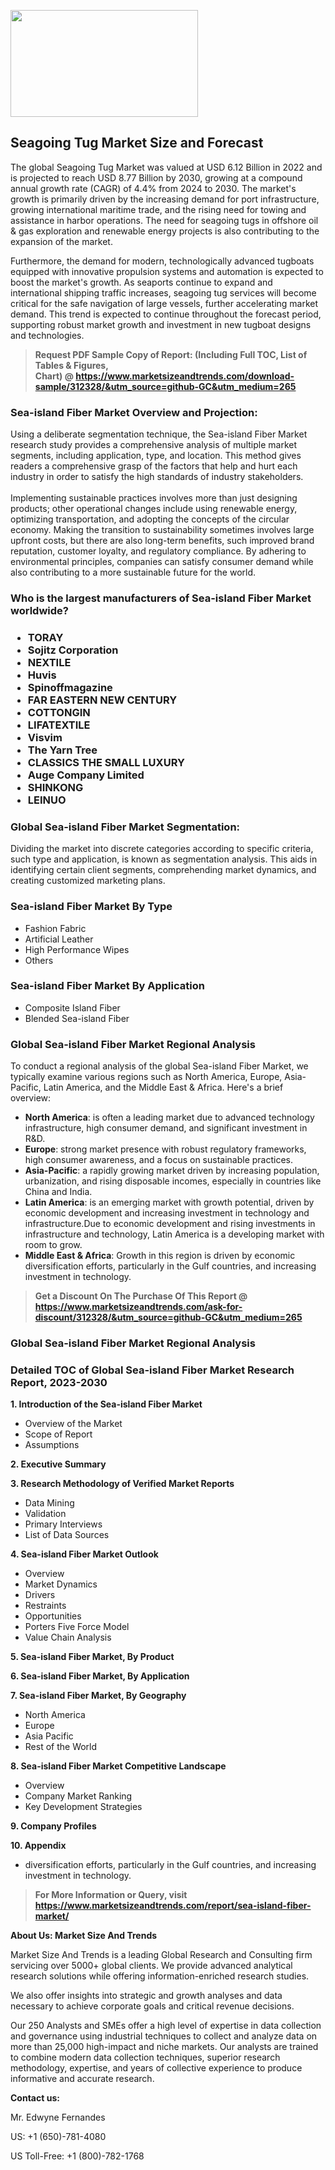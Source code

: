 <p><img class="alignnone size-medium wp-image-20088" src="https://ffe5etoiles.com/wp-content/uploads/2024/12/MST1-300x171.png" alt="" width="300" height="171" /></p><h2>Seagoing Tug Market Size and Forecast</h2><p>The global Seagoing Tug Market was valued at USD 6.12 Billion in 2022 and is projected to reach USD 8.77 Billion by 2030, growing at a compound annual growth rate (CAGR) of 4.4% from 2024 to 2030. The market's growth is primarily driven by the increasing demand for port infrastructure, growing international maritime trade, and the rising need for towing and assistance in harbor operations. The need for seagoing tugs in offshore oil & gas exploration and renewable energy projects is also contributing to the expansion of the market.</p><p>Furthermore, the demand for modern, technologically advanced tugboats equipped with innovative propulsion systems and automation is expected to boost the market's growth. As seaports continue to expand and international shipping traffic increases, seagoing tug services will become critical for the safe navigation of large vessels, further accelerating market demand. This trend is expected to continue throughout the forecast period, supporting robust market growth and investment in new tugboat designs and technologies.</p></p><blockquote id="" class=""><strong>Request PDF Sample Copy of Report: (Including Full TOC, List of Tables &amp; Figures, Chart)&nbsp;@&nbsp;<strong><a href="https://www.marketsizeandtrends.com/download-sample/312328/&utm_source=github-GC&utm_medium=265" target="_blank">https://www.marketsizeandtrends.com/download-sample/312328/&utm_source=github-GC&utm_medium=265</a></strong></strong></blockquote><h3 id="" class="">Sea-island Fiber Market&nbsp;Overview and Projection:</h3><p id="" class="">Using a deliberate segmentation technique, the Sea-island Fiber Market research study provides a comprehensive analysis of multiple market segments, including application, type, and location. This method gives readers a comprehensive grasp of the factors that help and hurt each industry in order to satisfy the high standards of industry stakeholders. <br /> <br />Implementing sustainable practices involves more than just designing products; other operational changes include using renewable energy, optimizing transportation, and adopting the concepts of the circular economy. Making the transition to sustainability sometimes involves large upfront costs, but there are also long-term benefits, such improved brand reputation, customer loyalty, and regulatory compliance. By adhering to environmental principles, companies can satisfy consumer demand while also contributing to a more sustainable future for the world.</p><h3 id="" class="">Who is the largest manufacturers of&nbsp;Sea-island Fiber Market worldwide?</h3><h3 class=""><p><ul><li>TORAY </li><li> Sojitz Corporation </li><li> NEXTILE </li><li> Huvis </li><li> Spinoffmagazine </li><li> FAR EASTERN NEW CENTURY </li><li> COTTONGIN </li><li> LIFATEXTILE </li><li> Visvim </li><li> The Yarn Tree </li><li> CLASSICS THE SMALL LUXURY </li><li> Auge Company Limited </li><li> SHINKONG </li><li> LEINUO</li></ul></p></h3><h3 id="" class="">Global&nbsp;Sea-island Fiber Market Segmentation:</h3><p id="" class="">Dividing the market into discrete categories according to specific criteria, such type and application, is known as segmentation analysis. This aids in identifying certain client segments, comprehending market dynamics, and creating customized marketing plans.</p><h3 id="" class="">Sea-island Fiber Market&nbsp;By Type</h3><p><p><ul><li>Fashion Fabric</li><li> Artificial Leather</li><li> High Performance Wipes</li><li> Others</p></li></ul></p></p><h3 id="" class="">Sea-island Fiber Market&nbsp;By Application</h3><p class=""><p><ul><li>Composite Island Fiber</li><li> Blended Sea-island Fiber</li></ul></p></p><h3 id="" class="">Global Sea-island Fiber Market Regional Analysis</h3><p id="" class="">To conduct a regional analysis of the global Sea-island Fiber Market, we typically examine various regions such as North America, Europe, Asia-Pacific, Latin America, and the Middle East &amp; Africa. Here's a brief overview:</p><ul><li><strong>North America</strong>: is often a leading market due to advanced technology infrastructure, high consumer demand, and significant investment in R&amp;D.</li><li><strong>Europe</strong>: strong market presence with robust regulatory frameworks, high consumer awareness, and a focus on sustainable practices.</li><li><strong>Asia-Pacific</strong>: a rapidly growing market driven by increasing population, urbanization, and rising disposable incomes, especially in countries like China and India.</li><li><strong>Latin America</strong>: is an emerging market with growth potential, driven by economic development and increasing investment in technology and infrastructure.Due to economic development and rising investments in infrastructure and technology, Latin America is a developing market with room to grow.</li><li><strong>Middle East &amp; Africa</strong>: Growth in this region is driven by economic diversification efforts, particularly in the Gulf countries, and increasing investment in technology.</li></ul><blockquote id="" class=""><strong>Get a Discount On The Purchase Of This Report @ <strong><a href="https://www.marketsizeandtrends.com/ask-for-discount/312328/&utm_source=github-GC&utm_medium=265" target="_blank">https://www.marketsizeandtrends.com/ask-for-discount/312328/&utm_source=github-GC&utm_medium=265</a></strong></strong></blockquote><h3 id="" class="">Global Sea-island Fiber Market Regional Analysis</h3><h3 id="" class="">Detailed TOC of Global Sea-island Fiber Market Research Report, 2023-2030</h3><p id="" class=""><strong>1. Introduction of the Sea-island Fiber Market</strong></p><ul><li>Overview of the Market</li><li>Scope of Report</li><li>Assumptions</li></ul><p id="" class=""><strong>2. Executive Summary</strong></p><p id="" class=""><strong>3. Research Methodology of Verified Market Reports</strong></p><ul><li>Data Mining</li><li>Validation</li><li>Primary Interviews</li><li>List of Data Sources</li></ul><p id="" class=""><strong>4. Sea-island Fiber Market Outlook</strong></p><ul><li>Overview</li><li>Market Dynamics</li><li>Drivers</li><li>Restraints</li><li>Opportunities</li><li>Porters Five Force Model</li><li>Value Chain Analysis</li></ul><p id="" class=""><strong>5. Sea-island Fiber Market, By Product</strong></p><p id="" class=""><strong>6. Sea-island Fiber Market, By Application</strong></p><p id="" class=""><strong>7. Sea-island Fiber Market, By Geography</strong></p><ul><li>North America</li><li>Europe</li><li>Asia Pacific</li><li>Rest of the World</li></ul><p id="" class=""><strong>8. Sea-island Fiber Market Competitive Landscape</strong></p><ul><li>Overview</li><li>Company Market Ranking</li><li>Key Development Strategies</li></ul><p id="" class=""><strong>9. Company Profiles</strong></p><p id="" class=""><strong>10. Appendix</strong></p><ul><li>diversification efforts, particularly in the Gulf countries, and increasing investment in technology.</li></ul><blockquote id="" class=""><strong>For More Information or Query, visit <strong><strong><a href="https://www.marketsizeandtrends.com/report/sea-island-fiber-market/" target="_blank">https://www.marketsizeandtrends.com/report/sea-island-fiber-market/</a></strong></strong></strong></blockquote><p id="" class=""><strong>About Us: Market Size And Trends</strong></p><p id="" class="">Market Size And Trends is a leading Global Research and Consulting firm servicing over 5000+ global clients. We provide advanced analytical research solutions while offering information-enriched research studies.</p><p id="" class="">We also offer insights into strategic and growth analyses and data necessary to achieve corporate goals and critical revenue decisions.</p><p id="" class="">Our 250 Analysts and SMEs offer a high level of expertise in data collection and governance using industrial techniques to collect and analyze data on more than 25,000 high-impact and niche markets. Our analysts are trained to combine modern data collection techniques, superior research methodology, expertise, and years of collective experience to produce informative and accurate research.</p><p id="" class=""><strong>Contact us:</strong></p><p id="" class="">Mr. Edwyne Fernandes</p><p id="" class="">US: +1 (650)-781-4080</p><p id="" class="">US Toll-Free: +1 (800)-782-1768</p>
